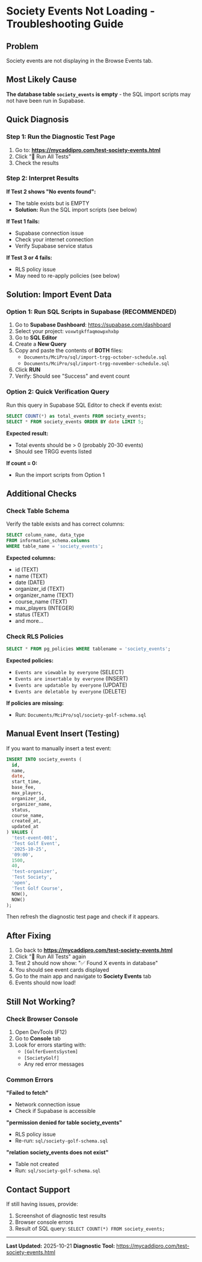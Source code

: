 # Society Events Not Loading - Troubleshooting Guide

## Problem
Society events are not displaying in the Browse Events tab.

## Most Likely Cause
**The database table `society_events` is empty** - the SQL import scripts may not have been run in Supabase.

## Quick Diagnosis

### Step 1: Run the Diagnostic Test Page

1. Go to: **https://mycaddipro.com/test-society-events.html**
2. Click "🧪 Run All Tests"
3. Check the results

### Step 2: Interpret Results

**If Test 2 shows "No events found":**
- The table exists but is EMPTY
- **Solution:** Run the SQL import scripts (see below)

**If Test 1 fails:**
- Supabase connection issue
- Check your internet connection
- Verify Supabase service status

**If Test 3 or 4 fails:**
- RLS policy issue
- May need to re-apply policies (see below)

## Solution: Import Event Data

### Option 1: Run SQL Scripts in Supabase (RECOMMENDED)

1. Go to **Supabase Dashboard**: https://supabase.com/dashboard
2. Select your project: `voxwtgkffaqmowpxhxbp`
3. Go to **SQL Editor**
4. Create a **New Query**
5. Copy and paste the contents of **BOTH** files:
   - `Documents/MciPro/sql/import-trgg-october-schedule.sql`
   - `Documents/MciPro/sql/import-trgg-november-schedule.sql`
6. Click **RUN**
7. Verify: Should see "Success" and event count

### Option 2: Quick Verification Query

Run this query in Supabase SQL Editor to check if events exist:

```sql
SELECT COUNT(*) as total_events FROM society_events;
SELECT * FROM society_events ORDER BY date LIMIT 5;
```

**Expected result:**
- Total events should be > 0 (probably 20-30 events)
- Should see TRGG events listed

**If count = 0:**
- Run the import scripts from Option 1

## Additional Checks

### Check Table Schema
Verify the table exists and has correct columns:

```sql
SELECT column_name, data_type
FROM information_schema.columns
WHERE table_name = 'society_events';
```

**Expected columns:**
- id (TEXT)
- name (TEXT)
- date (DATE)
- organizer_id (TEXT)
- organizer_name (TEXT)
- course_name (TEXT)
- max_players (INTEGER)
- status (TEXT)
- and more...

### Check RLS Policies

```sql
SELECT * FROM pg_policies WHERE tablename = 'society_events';
```

**Expected policies:**
- `Events are viewable by everyone` (SELECT)
- `Events are insertable by everyone` (INSERT)
- `Events are updatable by everyone` (UPDATE)
- `Events are deletable by everyone` (DELETE)

**If policies are missing:**
- Run: `Documents/MciPro/sql/society-golf-schema.sql`

## Manual Event Insert (Testing)

If you want to manually insert a test event:

```sql
INSERT INTO society_events (
  id,
  name,
  date,
  start_time,
  base_fee,
  max_players,
  organizer_id,
  organizer_name,
  status,
  course_name,
  created_at,
  updated_at
) VALUES (
  'test-event-001',
  'Test Golf Event',
  '2025-10-25',
  '09:00',
  1500,
  40,
  'test-organizer',
  'Test Society',
  'open',
  'Test Golf Course',
  NOW(),
  NOW()
);
```

Then refresh the diagnostic test page and check if it appears.

## After Fixing

1. Go back to **https://mycaddipro.com/test-society-events.html**
2. Click "🧪 Run All Tests" again
3. Test 2 should now show: "✅ Found X events in database"
4. You should see event cards displayed
5. Go to the main app and navigate to **Society Events** tab
6. Events should now load!

## Still Not Working?

### Check Browser Console

1. Open DevTools (F12)
2. Go to **Console** tab
3. Look for errors starting with:
   - `[GolferEventsSystem]`
   - `[SocietyGolf]`
   - Any red error messages

### Common Errors

**"Failed to fetch"**
- Network connection issue
- Check if Supabase is accessible

**"permission denied for table society_events"**
- RLS policy issue
- Re-run: `sql/society-golf-schema.sql`

**"relation society_events does not exist"**
- Table not created
- Run: `sql/society-golf-schema.sql`

## Contact Support

If still having issues, provide:
1. Screenshot of diagnostic test results
2. Browser console errors
3. Result of SQL query: `SELECT COUNT(*) FROM society_events;`

---

**Last Updated:** 2025-10-21
**Diagnostic Tool:** https://mycaddipro.com/test-society-events.html
